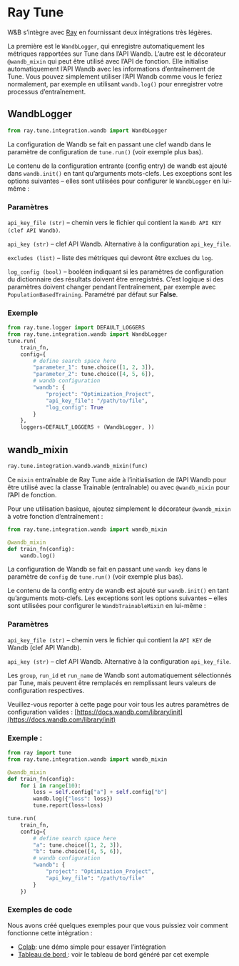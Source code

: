 # Ray Tune

W&B s’intègre avec [Ray](https://github.com/ray-project/ray) en fournissant deux intégrations très légères.

La première est le `WandbLogger`, qui enregistre automatiquement les métriques rapportées sur Tune dans l’API Wandb. L’autre est le décorateur `@wandb_mixin` qui peut être utilisé avec l’API de fonction. Elle initialise automatiquement l’API Wandb avec les informations d’entraînement de Tune. Vous pouvez simplement utiliser l’API Wandb comme vous le feriez normalement, par exemple en utilisant `wandb.log()` pour enregistrer votre processus d’entraînement.

## WandbLogger

```python
from ray.tune.integration.wandb import WandbLogger
```

 La configuration de Wandb se fait en passant une clef wandb dans le paramètre de configuration de `tune.run()` \(voir exemple plus bas\).

 Le contenu de la configuration entrante \(config entry\) de wandb est ajouté dans `wandb.init()` en tant qu’arguments mots-clefs. Les exceptions sont les options suivantes – elles sont utilisées pour configurer le `WandbLogger` en lui-même :

###  Paramètres

`api_key_file (str)` – chemin vers le fichier qui contient la `Wandb API KEY (clef API Wandb)`.

`api_key (str)` – clef API Wandb. Alternative à la configuration `api_key_file`.

`excludes (list)` – liste des métriques qui devront être exclues du `log`.

`log_config (bool)` – booléen indiquant si les paramètres de configuration du dictionnaire des résultats doivent être enregistrés. C’est logique si des paramètres doivent changer pendant l’entraînement, par exemple avec `PopulationBasedTraining`. Paramétré par défaut sur **False**.

### Exemple

```python
from ray.tune.logger import DEFAULT_LOGGERS
from ray.tune.integration.wandb import WandbLogger
tune.run(
    train_fn,
    config={
        # define search space here
        "parameter_1": tune.choice([1, 2, 3]),
        "parameter_2": tune.choice([4, 5, 6]),
        # wandb configuration
        "wandb": {
            "project": "Optimization_Project",
            "api_key_file": "/path/to/file",
            "log_config": True
        }
    },
    loggers=DEFAULT_LOGGERS + (WandbLogger, ))
```

## wandb\_mixin

```python
ray.tune.integration.wandb.wandb_mixin(func)
```

 Ce `mixin` entraînable de Ray Tune aide à l’initialisation de l’API Wandb pour être utilisé avec la classe Trainable \(entraînable\) ou avec `@wandb_mixin` pour l’API de fonction.

Pour une utilisation basique, ajoutez simplement le décorateur `@wandb_mixin` à votre fonction d’entraînement :

```python
from ray.tune.integration.wandb import wandb_mixin

@wandb_mixin
def train_fn(config):
    wandb.log()
```

La configuration de Wandb se fait en passant une `wandb key` dans le paramètre de `config` de `tune.run()` \(voir exemple plus bas\).

 Le contenu de la config entry de wandb est ajouté sur `wandb.init()` en tant qu’arguments mots-clefs. Les exceptions sont les options suivantes – elles sont utilisées pour configurer le `WandbTrainableMixi`n en lui-même :

### Paramètres

`api_key_file (str)` – chemin vers le fichier qui contient la `API KEY` de Wandb \(clef API Wandb\).

`api_key (str)` – clef API Wandb. Alternative à la configuration `api_key_file`.

 Les `group`, `run_id` et `run_name` de Wandb sont automatiquement sélectionnés par Tune, mais peuvent être remplacés en remplissant leurs valeurs de configuration respectives.

Veuillez-vous reporter à cette page pour voir tous les autres paramètres de configuration valides : [https://docs.wandb.com/library/init](https://docs.wandb.com/library/init)​

### Exemple :

```python
from ray import tune
from ray.tune.integration.wandb import wandb_mixin

@wandb_mixin
def train_fn(config):
    for i in range(10):
        loss = self.config["a"] + self.config["b"]
        wandb.log({"loss": loss})
        tune.report(loss=loss)

tune.run(
    train_fn,
    config={
        # define search space here
        "a": tune.choice([1, 2, 3]),
        "b": tune.choice([4, 5, 6]),
        # wandb configuration
        "wandb": {
            "project": "Optimization_Project",
            "api_key_file": "/path/to/file"
        }
    })
```

### Exemples de code

Nous avons créé quelques exemples pour que vous puissiez voir comment fonctionne cette intégration :

* [Colab](https://colab.research.google.com/drive/1an-cJ5sRSVbzKVRub19TmmE4-8PUWyAi?usp=sharing): une démo simple pour essayer l’intégration
* [Tableau de bord ](https://app.wandb.ai/authors/rayTune?workspace=user-cayush): voir le tableau de bord généré par cet exemple

